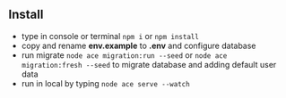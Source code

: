 ## Install

- type in console or terminal `npm i` or `npm install`
- copy and rename **env.example** to **.env** and configure database
- run migrate `node ace migration:run --seed` or `node ace migration:fresh --seed` to migrate database and adding default user data
- run in local by typing `node ace serve --watch`
